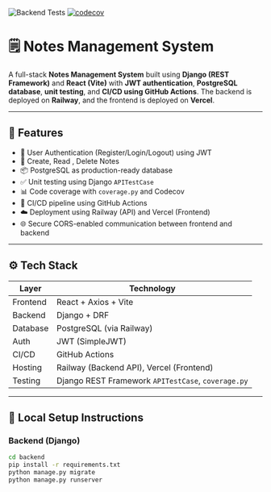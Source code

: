 ![Backend Tests](https://github.com/AtharvaRasal/Django-react/actions/workflows/backend-tests.yml/badge.svg)
[![codecov](https://codecov.io/github/AtharvaRasal/Django-react/graph/badge.svg?token=ZJLQOPUB2R)](https://codecov.io/github/AtharvaRasal/Django-react)

# 🗒️ Notes Management System

A full-stack **Notes Management System** built using **Django (REST Framework)** and **React (Vite)** with **JWT authentication**, **PostgreSQL database**, **unit testing**, and **CI/CD using GitHub Actions**. The backend is deployed on **Railway**, and the frontend is deployed on **Vercel**.

---

## 🚀 Features

- 🔐 User Authentication (Register/Login/Logout) using JWT
- 📝 Create, Read , Delete Notes
- 📦 PostgreSQL as production-ready database
- ✅ Unit testing using Django `APITestCase`
- 📊 Code coverage with `coverage.py` and Codecov
- 🔁 CI/CD pipeline using GitHub Actions
- ☁️ Deployment using Railway (API) and Vercel (Frontend)
- 🌐 Secure CORS-enabled communication between frontend and backend

---

## ⚙️ Tech Stack

| Layer     | Technology               |
|-----------|--------------------------|
| Frontend  | React + Axios + Vite     |
| Backend   | Django + DRF             |
| Database  | PostgreSQL (via Railway) |
| Auth      | JWT (SimpleJWT)          |
| CI/CD     | GitHub Actions           |
| Hosting   | Railway (Backend API), Vercel (Frontend)
| Testing   | Django REST Framework `APITestCase`, `coverage.py`

---

## 🔧 Local Setup Instructions

### Backend (Django)

```bash
cd backend
pip install -r requirements.txt
python manage.py migrate
python manage.py runserver
